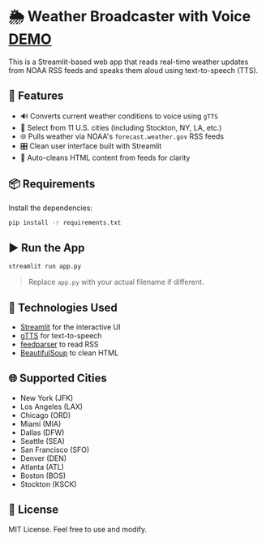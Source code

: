 # 🌦️ Weather Broadcaster with Voice [DEMO](https://weatherbroadcast.streamlit.app/)

This is a Streamlit-based web app that reads real-time weather updates from NOAA RSS feeds and speaks them aloud using text-to-speech (TTS).

## 🚀 Features

- 🔊 Converts current weather conditions to voice using `gTTS`
- 📍 Select from 11 U.S. cities (including Stockton, NY, LA, etc.)
- 🌐 Pulls weather via NOAA's `forecast.weather.gov` RSS feeds
- 🎛️ Clean user interface built with Streamlit
- 🧼 Auto-cleans HTML content from feeds for clarity

## 📦 Requirements

Install the dependencies:

```bash
pip install -r requirements.txt
```

## ▶️ Run the App

```bash
streamlit run app.py
```

> Replace `app.py` with your actual filename if different.

## 🔧 Technologies Used

- [Streamlit](https://streamlit.io/) for the interactive UI
- [gTTS](https://pypi.org/project/gTTS/) for text-to-speech
- [feedparser](https://pypi.org/project/feedparser/) to read RSS
- [BeautifulSoup](https://pypi.org/project/beautifulsoup4/) to clean HTML

## 🌐 Supported Cities

- New York (JFK)
- Los Angeles (LAX)
- Chicago (ORD)
- Miami (MIA)
- Dallas (DFW)
- Seattle (SEA)
- San Francisco (SFO)
- Denver (DEN)
- Atlanta (ATL)
- Boston (BOS)
- Stockton (KSCK)

## 📝 License
MIT License. Feel free to use and modify.
